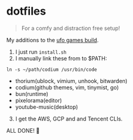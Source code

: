 # dotfiles
> For a comfy and distraction free setup!

My additions to the [ufo games build](https://github.com/albithealien/ufo).

1. I just run `install.sh`
2. I manually link these from to $PATH:
```
ln -s ~/path/codium /usr/bin/code
```
* thorium(ublock, vimium, unhook, bitwarden)
* codium(github themes, vim, tinymist, go)
* bun(runtime)
* pixelorama(editor)
* youtube-music(desktop)
3. I get the AWS, GCP and and Tencent CLIs.

ALL DONE! 🎉
